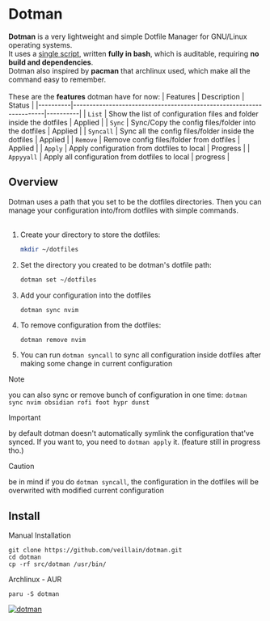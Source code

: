 # Dotman
**Dotman** is a very lightweight and simple Dotfile Manager for GNU/Linux operating systems. \
It uses a [single script](src/dotman), written **fully in bash**, which is auditable, requiring **no build and dependencies**. \
Dotman also inspired by **pacman** that archlinux used, which make all the command easy to remember. \
<br/>
These are the **features** dotman have for now:
| Features | Description                                                         | Status   | 
|----------|---------------------------------------------------------------------|----------|
| ```List```     | Show the list of configuration files and folder inside the dotfiles | Applied  |
| ```Sync```     | Sync/Copy the config files/folder into the dotfiles                 | Applied  |
| ```Syncall```  | Sync all the config files/folder inside the dotfiles                | Applied  |
| ```Remove```   | Remove config files/folder from dotfiles                            | Applied  |
| ```Apply```    | Apply configuration from dotfiles to local                          | Progress |
| ```Appyyall``` | Apply all configuration from dotfiles to local                      | progress |

## Overview
Dotman uses a path that you set to be the dotfiles directories. Then you can manage your configuration into/from dotfiles with simple commands. \
<br/>

1. Create your directory to store the dotfiles:
    ```sh
    mkdir ~/dotfiles
    ```

2. Set the directory you created to be dotman's dotfile path:
    ```sh
    dotman set ~/dotfiles
    ```

3. Add your configuration into the dotfiles
    ```sh
    dotman sync nvim
    ```

4. To remove configuration from the dotfiles:
    ```
    dotman remove nvim
    ```

5. You can run ```dotman syncall``` to sync all configuration inside dotfiles after making some change in current configuration

> [!NOTE]
> you can also sync or remove bunch of configuration in one time: ```dotman sync nvim obsidian rofi foot hypr dunst```

> [!IMPORTANT]
> by default dotman doesn't automatically symlink the configuration that've synced. If you want to, you need to ```dotman apply``` it. (feature still in progress tho.)

> [!CAUTION]
> be in mind if you do ```dotman syncall```, the configuration in the dotfiles will be overwrited with modified current configuration

## Install
Manual Installation
```
git clone https://github.com/veillain/dotman.git
cd dotman
cp -rf src/dotman /usr/bin/
```

Archlinux - AUR
```
paru -S dotman
```
[![dotman](https://img.shields.io/aur/version/dotman?color=1793d1&label=dotman&logo=arch-linux&style=for-the-badge)](https://aur.archlinux.org/packages/dotman/)

